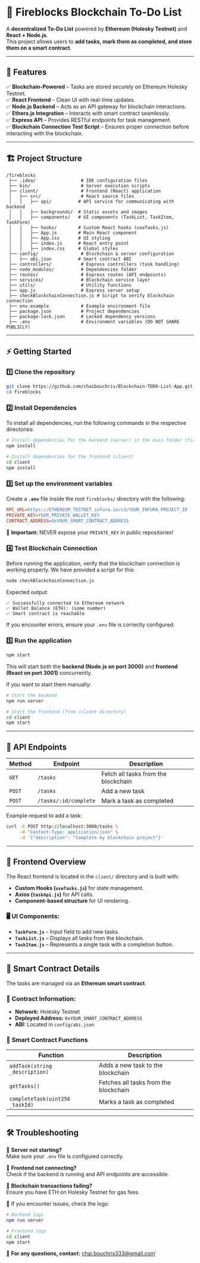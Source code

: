 # 📝 Fireblocks Blockchain To-Do List

A **decentralized To-Do List** powered by **Ethereum (Holesky Testnet)** and **React + Node.js**.  
This project allows users to **add tasks, mark them as completed, and store them on a smart contract**.

---

## 🚀 Features

✅ **Blockchain-Powered** – Tasks are stored securely on Ethereum Holesky Testnet.  
✅ **React Frontend** – Clean UI with real-time updates.  
✅ **Node.js Backend** – Acts as an API gateway for blockchain interactions.  
✅ **Ethers.js Integration** – Interacts with smart contract seamlessly.  
✅ **Express API** – Provides RESTful endpoints for task management.  
✅ **Blockchain Connection Test Script** – Ensures proper connection before interacting with the blockchain.  

---

## 🏗️ **Project Structure**
```
/fireblocks
 ├── .idea/                 # IDE configuration files
 ├── bin/                   # Server execution scripts
 ├── client/                # Frontend (React) application
 │   ├── src/               # React source files
 │   │   ├── api/          # API service for communicating with backend
 │   │   ├── backgrounds/  # Static assets and images
 │   │   ├── components/   # UI components (TaskList, TaskItem, TaskForm)
 │   │   ├── hooks/        # Custom React hooks (useTasks.js)
 │   │   ├── App.js        # Main React component
 │   │   ├── App.css       # UI styling
 │   │   ├── index.js      # React entry point
 │   │   ├── index.css     # Global styles
 ├── config/                # Blockchain & server configuration
 │   ├── abi.json          # Smart contract ABI
 ├── controllers/           # Express controllers (task handling)
 ├── node_modules/          # Dependencies folder
 ├── routes/                # Express routes (API endpoints)
 ├── services/              # Blockchain service layer
 ├── utils/                 # Utility functions
 ├── app.js                 # Express server setup
 ├── checkBlockchainConnection.js # Script to verify blockchain connection
 ├── env.example            # Example environment file
 ├── package.json           # Project dependencies
 ├── package-lock.json      # Locked dependency versions
 ├── .env                   # Environment variables (DO NOT SHARE PUBLICLY)
```

---

## ⚡ **Getting Started**

### 1️⃣ **Clone the repository**
```sh
git clone https://github.com/chaibouchris/Blockchain-TODO-List-App.git
cd fireblocks
```

### 2️⃣ **Install Dependencies**
To install all dependencies, run the following commands in the respective directories:
```sh
# Install dependencies for the backend (server) in the main folder (fireblocks)
npm install

# Install dependencies for the frontend (client)
cd client
npm install
```

### 3️⃣ **Set up the environment variables**
Create a **`.env`** file inside the root `fireblocks/` directory with the following:
```ini
RPC_URL=https://ETHEREUM_TESTNET.infura.io/v3/YOUR_INFURA_PROJECT_ID
PRIVATE_KEY=YOUR_PRIVATE_WALLET_KEY
CONTRACT_ADDRESS=0xYOUR_SMART_CONTRACT_ADDRESS
```
📌 **Important:** NEVER expose your `PRIVATE_KEY` in public repositories!

### 4️⃣ **Test Blockchain Connection**
Before running the application, verify that the blockchain connection is working properly.
We have provided a script for this:
```sh
node checkBlockchainConnection.js
```
Expected output:
```
✅ Successfully connected to Ethereum network
✅ Wallet Balance (ETH): (some number)
✅ Smart contract is reachable
```
If you encounter errors, ensure your `.env` file is correctly configured.

### 5️⃣ **Run the application**
```sh
npm start
```
This will start both the **backend (Node.js on port 3000)** and **frontend (React on port 3001)** concurrently.

If you want to start them manually:
```sh
# Start the backend
npm run server

# Start the frontend (from /client directory)
cd client
npm start
```

---

## 🔗 **API Endpoints**

| Method | Endpoint                | Description                          |
|--------|-------------------------|--------------------------------------|
| `GET`  | `/tasks`                | Fetch all tasks from the blockchain |
| `POST` | `/tasks`                | Add a new task                      |
| `POST` | `/tasks/:id/complete`   | Mark a task as completed            |

Example request to add a task:
```sh
curl -X POST http://localhost:3000/tasks \
     -H "Content-Type: application/json" \
     -d '{"description": "Complete my blockchain project"}'
```

---

## 🎨 **Frontend Overview**
The React frontend is located in the `client/` directory and is built with:
- **Custom Hooks (`useTasks.js`)** for state management.
- **Axios (`taskApi.js`)** for API calls.
- **Component-based structure** for UI rendering.

### 🖥️ UI Components:
- **`TaskForm.js`** – Input field to add new tasks.
- **`TaskList.js`** – Displays all tasks from the blockchain.
- **`TaskItem.js`** – Represents a single task with a completion button.

---

## 📌 **Smart Contract Details**
The tasks are managed via an **Ethereum smart contract**.

### 🔗 Contract Information:
- **Network:** Holesky Testnet
- **Deployed Address:** `0xYOUR_SMART_CONTRACT_ADDRESS`
- **ABI:** Located in `config/abi.json`

### 🔹 **Smart Contract Functions**
| Function | Description |
|----------|------------|
| `addTask(string _description)` | Adds a new task to the blockchain |
| `getTasks()` | Fetches all tasks from the blockchain |
| `completeTask(uint256 _taskId)` | Marks a task as completed |

---

## 🛠 **Troubleshooting**
🔹 **Server not starting?**  
Make sure your `.env` file is configured correctly.

🔹 **Frontend not connecting?**  
Check if the backend is running and API endpoints are accessible.

🔹 **Blockchain transactions failing?**  
Ensure you have ETH on Holesky Testnet for gas fees.

📌 If you encounter issues, check the logs:
```sh
# Backend logs
npm run server

# Frontend logs
cd client
npm start
```


📌 **For any questions, contact:** chai.bouchris333@gmail.com`

